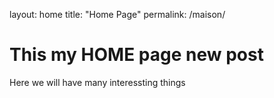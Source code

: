 layout: home
title: "Home Page"
permalink: /maison/

# This my HOME page new post
Here we will have many interessting things
